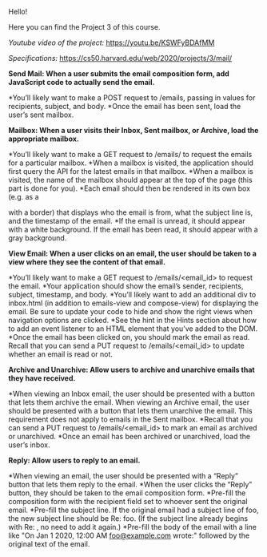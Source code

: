 Hello!

Here you can find the Project 3 of this course.


*Youtube video of the project:* https://youtu.be/KSWFyBDAfMM


*Specifications:* https://cs50.harvard.edu/web/2020/projects/3/mail/

**Send Mail: When a user submits the email composition form, add JavaScript code to actually send the email.**

*You’ll likely want to make a POST request to /emails, passing in values for recipients, subject, and body.
*Once the email has been sent, load the user’s sent mailbox.

**Mailbox: When a user visits their Inbox, Sent mailbox, or Archive, load the appropriate mailbox.**

*You’ll likely want to make a GET request to /emails/<mailbox> to request the emails for a particular mailbox.
*When a mailbox is visited, the application should first query the API for the latest emails in that mailbox.
*When a mailbox is visited, the name of the mailbox should appear at the top of the page (this part is done for you).
*Each email should then be rendered in its own box (e.g. as a <div> with a border) that displays who the email is from, what the subject line is, and the timestamp of the email.
*If the email is unread, it should appear with a white background. If the email has been read, it should appear with a gray background.

**View Email: When a user clicks on an email, the user should be taken to a view where they see the content of that email.**

*You’ll likely want to make a GET request to /emails/<email_id> to request the email.
*Your application should show the email’s sender, recipients, subject, timestamp, and body.
*You’ll likely want to add an additional div to inbox.html (in addition to emails-view and compose-view) for displaying the email. Be sure to update your code to hide and show the right views when navigation options are clicked.
*See the hint in the Hints section about how to add an event listener to an HTML element that you’ve added to the DOM.
*Once the email has been clicked on, you should mark the email as read. Recall that you can send a PUT request to /emails/<email_id> to update whether an email is read or not.

**Archive and Unarchive: Allow users to archive and unarchive emails that they have received.**

*When viewing an Inbox email, the user should be presented with a button that lets them archive the email. When viewing an Archive email, the user should be presented with a button that lets them unarchive the email. This requirement does not apply to emails in the Sent mailbox.
*Recall that you can send a PUT request to /emails/<email_id> to mark an email as archived or unarchived.
*Once an email has been archived or unarchived, load the user’s inbox.

**Reply: Allow users to reply to an email.**

*When viewing an email, the user should be presented with a “Reply” button that lets them reply to the email.
*When the user clicks the “Reply” button, they should be taken to the email composition form.
*Pre-fill the composition form with the recipient field set to whoever sent the original email.
*Pre-fill the subject line. If the original email had a subject line of foo, the new subject line should be Re: foo. (If the subject line already begins with Re: , no need to add it again.)
*Pre-fill the body of the email with a line like "On Jan 1 2020, 12:00 AM foo@example.com wrote:" followed by the original text of the email.
